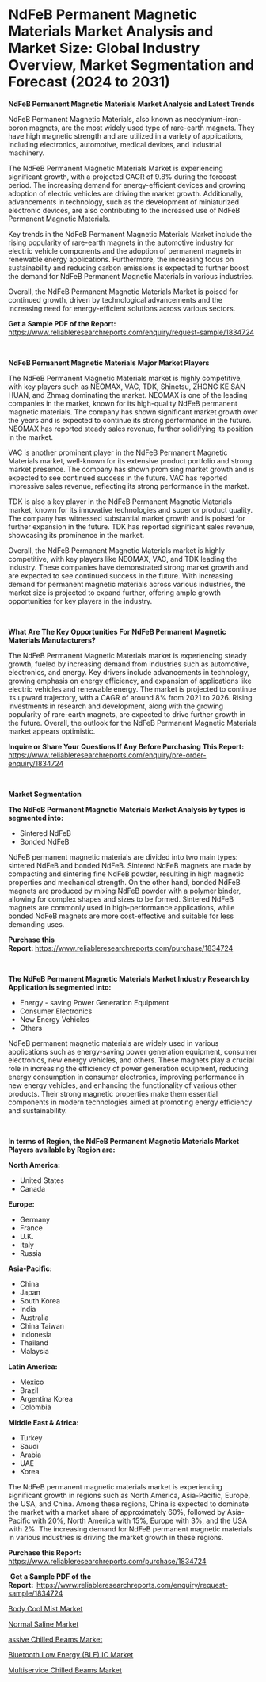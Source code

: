 <p><h1>NdFeB Permanent Magnetic Materials Market Analysis and Market Size: Global Industry Overview, Market Segmentation and Forecast (2024 to 2031)</h1></p><p><strong>NdFeB Permanent Magnetic Materials Market Analysis and Latest Trends</strong></p>
<p><p>NdFeB Permanent Magnetic Materials, also known as neodymium-iron-boron magnets, are the most widely used type of rare-earth magnets. They have high magnetic strength and are utilized in a variety of applications, including electronics, automotive, medical devices, and industrial machinery.</p><p>The NdFeB Permanent Magnetic Materials Market is experiencing significant growth, with a projected CAGR of 9.8% during the forecast period. The increasing demand for energy-efficient devices and growing adoption of electric vehicles are driving the market growth. Additionally, advancements in technology, such as the development of miniaturized electronic devices, are also contributing to the increased use of NdFeB Permanent Magnetic Materials.</p><p>Key trends in the NdFeB Permanent Magnetic Materials Market include the rising popularity of rare-earth magnets in the automotive industry for electric vehicle components and the adoption of permanent magnets in renewable energy applications. Furthermore, the increasing focus on sustainability and reducing carbon emissions is expected to further boost the demand for NdFeB Permanent Magnetic Materials in various industries.</p><p>Overall, the NdFeB Permanent Magnetic Materials Market is poised for continued growth, driven by technological advancements and the increasing need for energy-efficient solutions across various sectors.</p></p>
<p><strong>Get a Sample PDF of the Report:&nbsp;</strong> <a href="https://www.reliableresearchreports.com/enquiry/request-sample/1834724">https://www.reliableresearchreports.com/enquiry/request-sample/1834724</a></p>
<p>&nbsp;</p>
<p><strong>NdFeB Permanent Magnetic Materials Major Market Players</strong></p>
<p><p>The NdFeB Permanent Magnetic Materials market is highly competitive, with key players such as NEOMAX, VAC, TDK, Shinetsu, ZHONG KE SAN HUAN, and Zhmag dominating the market. NEOMAX is one of the leading companies in the market, known for its high-quality NdFeB permanent magnetic materials. The company has shown significant market growth over the years and is expected to continue its strong performance in the future. NEOMAX has reported steady sales revenue, further solidifying its position in the market.</p><p>VAC is another prominent player in the NdFeB Permanent Magnetic Materials market, well-known for its extensive product portfolio and strong market presence. The company has shown promising market growth and is expected to see continued success in the future. VAC has reported impressive sales revenue, reflecting its strong performance in the market.</p><p>TDK is also a key player in the NdFeB Permanent Magnetic Materials market, known for its innovative technologies and superior product quality. The company has witnessed substantial market growth and is poised for further expansion in the future. TDK has reported significant sales revenue, showcasing its prominence in the market.</p><p>Overall, the NdFeB Permanent Magnetic Materials market is highly competitive, with key players like NEOMAX, VAC, and TDK leading the industry. These companies have demonstrated strong market growth and are expected to see continued success in the future. With increasing demand for permanent magnetic materials across various industries, the market size is projected to expand further, offering ample growth opportunities for key players in the industry.</p></p>
<p>&nbsp;</p>
<p><strong>What Are The Key Opportunities For NdFeB Permanent Magnetic Materials Manufacturers?</strong></p>
<p><p>The NdFeB Permanent Magnetic Materials market is experiencing steady growth, fueled by increasing demand from industries such as automotive, electronics, and energy. Key drivers include advancements in technology, growing emphasis on energy efficiency, and expansion of applications like electric vehicles and renewable energy. The market is projected to continue its upward trajectory, with a CAGR of around 8% from 2021 to 2026. Rising investments in research and development, along with the growing popularity of rare-earth magnets, are expected to drive further growth in the future. Overall, the outlook for the NdFeB Permanent Magnetic Materials market appears optimistic.</p></p>
<p><strong>Inquire or Share Your Questions If Any Before Purchasing This Report:</strong> <a href="https://www.reliableresearchreports.com/enquiry/pre-order-enquiry/1834724">https://www.reliableresearchreports.com/enquiry/pre-order-enquiry/1834724</a></p>
<p>&nbsp;</p>
<p><strong>Market Segmentation</strong></p>
<p><strong>The NdFeB Permanent Magnetic Materials Market Analysis by types is segmented into:</strong></p>
<p><ul><li>Sintered NdFeB</li><li>Bonded NdFeB</li></ul></p>
<p><p>NdFeB permanent magnetic materials are divided into two main types: sintered NdFeB and bonded NdFeB. Sintered NdFeB magnets are made by compacting and sintering fine NdFeB powder, resulting in high magnetic properties and mechanical strength. On the other hand, bonded NdFeB magnets are produced by mixing NdFeB powder with a polymer binder, allowing for complex shapes and sizes to be formed. Sintered NdFeB magnets are commonly used in high-performance applications, while bonded NdFeB magnets are more cost-effective and suitable for less demanding uses.</p></p>
<p><strong>Purchase this Report:&nbsp;</strong><a href="https://www.reliableresearchreports.com/purchase/1834724">https://www.reliableresearchreports.com/purchase/1834724</a></p>
<p>&nbsp;</p>
<p><strong>The NdFeB Permanent Magnetic Materials Market Industry Research by Application is segmented into:</strong></p>
<p><ul><li>Energy - saving Power Generation Equipment</li><li>Consumer Electronics</li><li>New Energy Vehicles</li><li>Others</li></ul></p>
<p><p>NdFeB permanent magnetic materials are widely used in various applications such as energy-saving power generation equipment, consumer electronics, new energy vehicles, and others. These magnets play a crucial role in increasing the efficiency of power generation equipment, reducing energy consumption in consumer electronics, improving performance in new energy vehicles, and enhancing the functionality of various other products. Their strong magnetic properties make them essential components in modern technologies aimed at promoting energy efficiency and sustainability.</p></p>
<p>&nbsp;</p>
<p><strong>In terms of Region, the NdFeB Permanent Magnetic Materials Market Players available by Region are:</strong></p>
<p>
    <p> <strong> North America: </strong>
        <ul>
            <li>United States</li>
            <li>Canada</li>
        </ul>
        </p> 
    <p> <strong> Europe: </strong>
        <ul>
            <li>Germany</li>
            <li>France</li>
            <li>U.K.</li>
            <li>Italy</li>
            <li>Russia</li>
        </ul>
        </p> 
    <p> <strong> Asia-Pacific: </strong>
        <ul>
            <li>China</li>
            <li>Japan</li>
            <li>South Korea</li>
            <li>India</li>
            <li>Australia</li>
            <li>China Taiwan</li>
            <li>Indonesia</li>
            <li>Thailand</li>
            <li>Malaysia</li>
        </ul>
        </p> 
    <p> <strong> Latin America: </strong>
        <ul>
            <li>Mexico</li>
            <li>Brazil</li>
            <li>Argentina Korea</li>
            <li>Colombia</li>
        </ul>
        </p> 
    <p> <strong> Middle East & Africa: </strong>
        <ul>
            <li>Turkey</li>
            <li>Saudi</li>
            <li>Arabia</li>
            <li>UAE</li>
            <li>Korea</li>
        </ul>
    </p>
    </p>
<p><p>The NdFeB permanent magnetic materials market is experiencing significant growth in regions such as North America, Asia-Pacific, Europe, the USA, and China. Among these regions, China is expected to dominate the market with a market share of approximately 60%, followed by Asia-Pacific with 20%, North America with 15%, Europe with 3%, and the USA with 2%. The increasing demand for NdFeB permanent magnetic materials in various industries is driving the market growth in these regions.</p></p>
<p><strong>Purchase this Report: </strong><a href="https://www.reliableresearchreports.com/purchase/1834724">https://www.reliableresearchreports.com/purchase/1834724</a></p>
<p>&nbsp;<strong>Get a Sample PDF of the Report:&nbsp;&nbsp;</strong><a href="https://www.reliableresearchreports.com/enquiry/request-sample/1834724">https://www.reliableresearchreports.com/enquiry/request-sample/1834724</a></p>
<p><strong></strong></p>
<p><p><a href="https://issuu.com/reportprime-2/docs/body-cool-mist-market-size-2030.pptx">Body Cool Mist Market</a></p><p><a href="https://medium.com/@marieramos20/normal-saline-market-size-market-outlook-and-market-forecast-2024-to-2031-d57f1948f499">Normal Saline Market</a></p><p><a href="https://github.com/FassouRP/Market-Research-Report-List-3/blob/main/assive-chilled-beams-market.md">assive Chilled Beams Market</a></p><p><a href="https://issuu.com/reportprime-2/docs/bluetooth-low-energy-ble-ic-market-size-2030.pptx">Bluetooth Low Energy (BLE) IC Market</a></p><p><a href="https://github.com/rahu1506/Market-Research-Report-List-3/blob/main/multiservice-chilled-beams-market.md">Multiservice Chilled Beams Market</a></p></p>